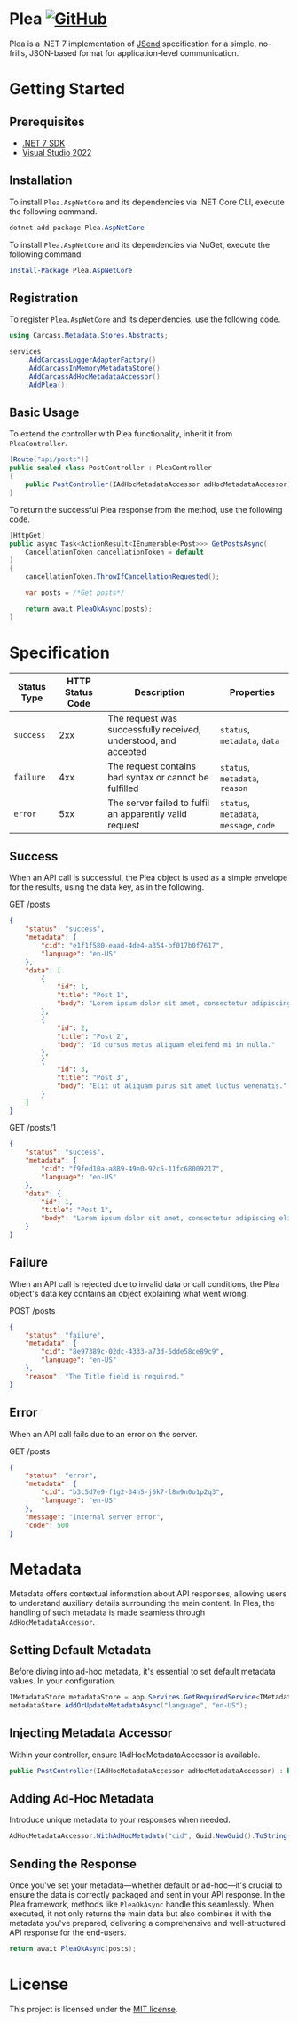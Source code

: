 ﻿# Plea [![GitHub](https://img.shields.io/github/license/kokhans/plea?style=flat-square)](LICENSE)

Plea is a .NET 7 implementation of [JSend](https://github.com/omniti-labs/jsend) specification for a simple, no-frills, JSON-based format for application-level communication.

# Getting Started

## Prerequisites

- [.NET 7 SDK](https://dotnet.microsoft.com/en-us/download/dotnet/7.0)
- [Visual Studio 2022](https://visualstudio.microsoft.com/vs/)

## Installation

To install `Plea.AspNetCore` and its dependencies via .NET Core CLI, execute the following command.

```powershell
dotnet add package Plea.AspNetCore
```

To install `Plea.AspNetCore` and its dependencies via NuGet, execute the following command.

```powershell
Install-Package Plea.AspNetCore
```

## Registration

To register `Plea.AspNetCore` and its dependencies, use the following code.

```csharp
using Carcass.Metadata.Stores.Abstracts;

services
    .AddCarcassLoggerAdapterFactory()
    .AddCarcassInMemoryMetadataStore()
    .AddCarcassAdHocMetadataAccessor()
    .AddPlea();
```

## Basic Usage

To extend the controller with Plea functionality, inherit it from `PleaController`.

```csharp
[Route("api/posts")]
public sealed class PostController : PleaController
{
    public PostController(IAdHocMetadataAccessor adHocMetadataAccessor) : base(adHocMetadataAccessor) { }
}
```

To return the successful Plea response from the method, use the following code.

```csharp
[HttpGet]
public async Task<ActionResult<IEnumerable<Post>>> GetPostsAsync(
	CancellationToken cancellationToken = default
)
{
	cancellationToken.ThrowIfCancellationRequested();

	var posts = /*Get posts*/

	return await PleaOkAsync(posts);
}
```

# Specification

|Status Type|HTTP Status Code|Description|Properties|
|-|-|-|-|
|`success`|2xx|The request was successfully received, understood, and accepted|`status`, `metadata`, `data`|
|`failure`|4xx|The request contains bad syntax or cannot be fulfilled|`status`, `metadata`, `reason`|
|`error`|5xx|The server failed to fulfil an apparently valid request|`status`, `metadata`, `message`, `code`|

## Success

When an API call is successful, the Plea object is used as a simple envelope for the results, using the data key, as in the following.

GET /posts

```json
{
	"status": "success",
	"metadata": {
		"cid": "e1f1f580-eaad-4de4-a354-bf017b0f7617",
		"language": "en-US"
	},
	"data": [
		{
			"id": 1,
			"title": "Post 1",
			"body": "Lorem ipsum dolor sit amet, consectetur adipiscing elit, sed do eiusmod tempor incididunt ut labore et dolore magna aliqua."
		},
		{
			"id": 2,
			"title": "Post 2",
			"body": "Id cursus metus aliquam eleifend mi in nulla."
		},
		{
			"id": 3,
			"title": "Post 3",
			"body": "Elit ut aliquam purus sit amet luctus venenatis."
		}
	]
}
```

GET /posts/1

```json
{
	"status": "success",
	"metadata": {
		"cid": "f9fed10a-a889-49e0-92c5-11fc68009217",
		"language": "en-US"
	},
	"data": {
		"id": 1,
		"title": "Post 1",
		"body": "Lorem ipsum dolor sit amet, consectetur adipiscing elit, sed do eiusmod tempor incididunt ut labore et dolore magna aliqua."
	}
}
```

## Failure

When an API call is rejected due to invalid data or call conditions, the Plea object's data key contains an object explaining what went wrong.

POST /posts

```json
{
    "status": "failure",
    "metadata": {
        "cid": "8e97389c-02dc-4333-a73d-5dde58ce89c9",
        "language": "en-US"
    },
    "reason": "The Title field is required."
}
```

## Error

When an API call fails due to an error on the server.

GET /posts

```json
{
    "status": "error",
    "metadata": {
        "cid": "b3c5d7e9-f1g2-34h5-j6k7-l8m9n0o1p2q3",
        "language": "en-US"
    },
    "message": "Internal server error",
    "code": 500
}
```

# Metadata

Metadata offers contextual information about API responses, allowing users to understand auxiliary details surrounding the main content. In Plea, the handling of such metadata is made seamless through `AdHocMetadataAccessor`.

## Setting Default Metadata

Before diving into ad-hoc metadata, it's essential to set default metadata values. In your configuration.

```csharp
IMetadataStore metadataStore = app.Services.GetRequiredService<IMetadataStore>();
metadataStore.AddOrUpdateMetadataAsync("language", "en-US");
```

## Injecting Metadata Accessor

Within your controller, ensure IAdHocMetadataAccessor is available.

```csharp
public PostController(IAdHocMetadataAccessor adHocMetadataAccessor) : base(adHocMetadataAccessor) { }
```

## Adding Ad-Hoc Metadata

Introduce unique metadata to your responses when needed.

```csharp
AdHocMetadataAccessor.WithAdHocMetadata("cid", Guid.NewGuid().ToString());
```

## Sending the Response

Once you've set your metadata—whether default or ad-hoc—it's crucial to ensure the data is correctly packaged and sent in your API response. In the Plea framework, methods like `PleaOkAsync` handle this seamlessly. When executed, it not only returns the main data but also combines it with the metadata you've prepared, delivering a comprehensive and well-structured API response for the end-users.

```csharp
return await PleaOkAsync(posts);
```

# License

This project is licensed under the [MIT license](LICENSE).